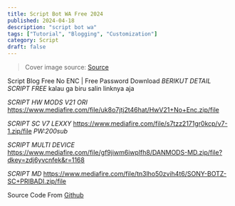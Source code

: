 ```yaml
---
title: Script Bot WA Free 2024
published: 2024-04-18
description: "script bot wa"
tags: ["Tutorial", "Blogging", "Customization"]
category: Script
draft: false
---
```


> Cover image source: [Source](https://image.civitai.com/xG1nkqKTMzGDvpLrqFT7WA/208fc754-890d-4adb-9753-2c963332675d/width=2048/01651-1456859105-(colour_1.5),girl,_Blue,yellow,green,cyan,purple,red,pink,_best,8k,UHD,masterpiece,male%20focus,%201boy,gloves,%20ponytail,%20long%20hair,.jpeg)

Script Blog Free No ENC | Free Password Download
*BERIKUT DETAIL SCRIPT FREE*
kalau ga biru salin linknya aja

*SCRIPT HW MODS V21 ORI*
https://www.mediafire.com/file/uk8o7jtj2t46hat/HwV21+No+Enc.zip/file

*SCRIPT SC V7 LEXXY*
https://www.mediafire.com/file/s7tzz2171gr0kcp/v7-1.zip/file
*PW:200sub*

*SCRIPT MULTI DEVICE*
https://www.mediafire.com/file/gf9jiwm6iwplfh8/DANMODS-MD.zip/file?dkey=zdj6yvcnfek&r=1168

*SCRIPT MD*
https://www.mediafire.com/file/tn3lho50zvih4t6/SONY-BOTZ-SC+PRIBADI.zip/file

Source Code From [Github](github.com)
